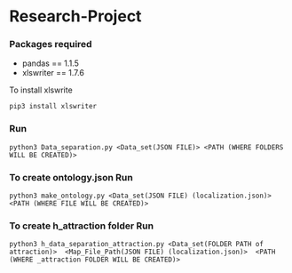 # Research-Project
### Packages required
* pandas == 1.1.5
* xlswriter == 1.7.6 

To install xlswrite
```
pip3 install xlswriter
```
### Run
```
python3 Data_separation.py <Data_set(JSON FILE)> <PATH (WHERE FOLDERS WILL BE CREATED)>
```
### To create ontology.json Run 
```
python3 make_ontology.py <Data_set(JSON FILE) (localization.json)> <PATH (WHERE FILE WILL BE CREATED)>
```
### To create h_attraction folder Run 
```
python3 h_data_separation_attraction.py <Data_set(FOLDER PATH of attraction)>  <Map_File_Path(JSON FILE) (localization.json)>  <PATH (WHERE _attraction FOLDER WILL BE CREATED)>
```
